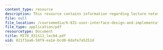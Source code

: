 ```yaml
---
content_type: resource
description: This resource contains information regarding lecture notes.
file: null
file_location: /coursemedia/6-831-user-interface-design-and-implementation-spring-2011/821f3aa658f9ea1ebcd06dafe7a5251d_MIT6_831S11_lec04.pdf
file_type: application/pdf
resourcetype: Document
title: MIT6_831S11_lec04.pdf
uid: 821f3aa6-58f9-ea1e-bcd0-6dafe7a5251d
---
```

